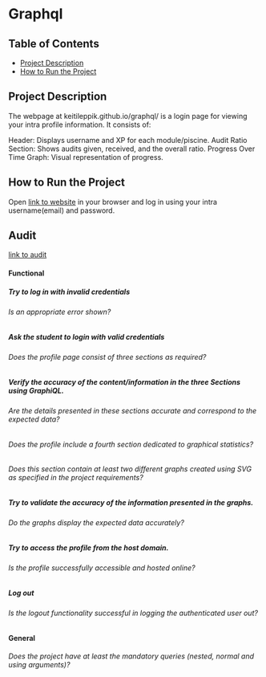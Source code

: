 # Graphql

## Table of Contents

- [Project Description](#project-description)
- [How to Run the Project](#how-to-run-the-project)

## Project Description

The webpage at keitileppik.github.io/graphql/ is a login page for viewing your intra profile information. It consists of:

Header: Displays username and XP for each module/piscine.
Audit Ratio Section: Shows audits given, received, and the overall ratio.
Progress Over Time Graph: Visual representation of progress.

## How to Run the Project

Open [link to website](https://mkotkov.github.io/GraphQL/) in your browser and log in using your intra username(email) and password.

## Audit

[link to audit](https://01.kood.tech/git/root/public/src/branch/master/subjects/graphql/audit)

#### Functional

##### Try to log in with invalid credentials

###### Is an appropriate error shown?

##### Ask the student to login with valid credentials

###### Does the profile page consist of three sections as required?

##### Verify the accuracy of the content/information in the three Sections using **GraphiQL**.

###### Are the details presented in these sections accurate and correspond to the expected data?

###### Does the profile include a fourth section dedicated to graphical statistics?

###### Does this section contain at least two different graphs created using SVG as specified in the project requirements?

##### Try to validate the accuracy of the information presented in the graphs.

###### Do the graphs display the expected data accurately?

##### Try to access the profile from the host domain.

###### Is the profile successfully accessible and hosted online?

##### Log out

###### Is the logout functionality successful in logging the authenticated user out?

#### General

###### Does the project have at least the mandatory queries (_nested_, _normal_ and using _arguments_)?
